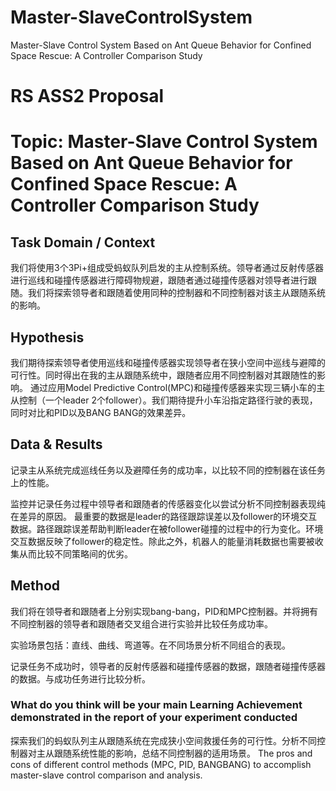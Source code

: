 # Master-SlaveControlSystem
Master-Slave Control System Based on Ant Queue Behavior for Confined Space Rescue: A Controller Comparison Study

# RS ASS2 Proposal

# Topic: **Master-Slave Control System Based on Ant Queue Behavior for Confined Space Rescue: A Controller Comparison Study**

## Task Domain / Context

我们将使用3个3Pi+组成受蚂蚁队列启发的主从控制系统。领导者通过反射传感器进行巡线和碰撞传感器进行障碍物规避，跟随者通过碰撞传感器对领导者进行跟随。我们将探索领导者和跟随着使用同种的控制器和不同控制器对该主从跟随系统的影响。

## Hypothesis

我们期待探索领导者使用巡线和碰撞传感器实现领导者在狭小空间中巡线与避障的可行性。同时得出在我的主从跟随系统中，跟随者应用不同控制器对其跟随性的影响。
通过应用Model Predictive Control(MPC)和碰撞传感器来实现三辆小车的主从控制（一个leader 2个follower）。我们期待提升小车沿指定路径行驶的表现，同时对比和PID以及BANG BANG的效果差异。


## Data & Results

记录主从系统完成巡线任务以及避障任务的成功率，以比较不同的控制器在该任务上的性能。

监控并记录任务过程中领导者和跟随者的传感器变化以尝试分析不同控制器表现纯在差异的原因。
最重要的数据是leader的路径跟踪误差以及follower的环境交互数据。路径跟踪误差帮助判断leader在被follower碰撞的过程中的行为变化。环境交互数据反映了follower的稳定性。除此之外，机器人的能量消耗数据也需要被收集从而比较不同策略间的优劣。


## Method

我们将在领导者和跟随者上分别实现bang-bang，PID和MPC控制器。并将拥有不同控制器的领导者和跟随者交叉组合进行实验并比较任务成功率。

实验场景包括：直线、曲线、弯道等。在不同场景分析不同组合的表现。

记录任务不成功时，领导者的反射传感器和碰撞传感器的数据，跟随者碰撞传感器的数据。与成功任务进行比较分析。


### What do you think will be your main Learning Achievement demonstrated in the report of your experiment conducted

探索我们的蚂蚁队列主从跟随系统在完成狭小空间救援任务的可行性。分析不同控制器对主从跟随系统性能的影响，总结不同控制器的适用场景。
The pros and cons of different control methods (MPC, PID, BANGBANG) to accomplish master-slave control comparison and analysis.
